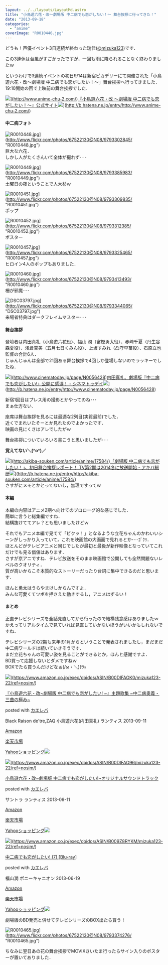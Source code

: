 ```yaml
---
layout: ../../layouts/LayoutMd.astro
title: "小鳥遊六花・改～劇場版 中二病でも恋がしたい！～ 舞台挨拶に行ってきた！"
date: "2013-09-18"
categories: 
  - "anime"
coverImage: "R0010446.jpg"
---
```


どうも！声優イベント3日連続が終わった瑞佳([@mizuka123](https://twitter.com/mizuka123))です．

この3連休は台風がすごかったですが，一回も雨に降られることなく終わりましたｗ

というわけで3連続イベントの初日9/14は新宿ピカデリーにて開催された「小鳥遊六花・改～劇場版 中二病でも恋がしたい！～」舞台挨拶へ行ってきました．  
19:10開始の回で上映前の舞台挨拶でした．

![](http://capture.heartrails.com/150x130/shadow?http://www.anime-chu-2.com/)](http://www.anime-chu-2.com/)[『小鳥遊六花・改 ～劇場版 中二病でも恋がしたい！～』公式サイト](http://www.anime-chu-2.com/)![](http://b.hatena.ne.jp/entry/image/http://www.anime-chu-2.com/)](http://b.hatena.ne.jp/entry/http://www.anime-chu-2.com/)  
  

#### 中二病フォト

![R0010448.jpg](/archive/images/9793302845_e27b64385e_b.jpg)](http://www.flickr.com/photos/67522130@N08/9793302845/ "R0010448.jpg")  
巨大な六花．  
しかし人がたくさんいて全体が撮れず･･･

![R0010449.jpg](/archive/images/9793385983_5fbaa5d007_b.jpg)](http://www.flickr.com/photos/67522130@N08/9793385983/ "R0010449.jpg")  
土曜日の夜ということで人大杉ｗ

![R0010451.jpg](/archive/images/9793309835_91b0620c6e_b.jpg)](http://www.flickr.com/photos/67522130@N08/9793309835/ "R0010451.jpg")  
ポップ

![R0010452.jpg](/archive/images/9793312385_9065ac2faf_b.jpg)](http://www.flickr.com/photos/67522130@N08/9793312385/ "R0010452.jpg")  
ポスター

![R0010457.jpg](/archive/images/9793325465_a67f432e96_b.jpg)](http://www.flickr.com/photos/67522130@N08/9793325465/ "R0010457.jpg")  
ヒロイン4人のポップもありました．

![R0010460.jpg](/archive/images/9793413493_c68f7f7120_b.jpg)](http://www.flickr.com/photos/67522130@N08/9793413493/ "R0010460.jpg")  
柵が邪魔･･･

![DSC03797.jpg](/archive/images/9793344065_a21b9cbc0d_b.jpg)](http://www.flickr.com/photos/67522130@N08/9793344065/ "DSC03797.jpg")  
来場者特典はダークフレイムマスター･･･

#### 舞台挨拶

登壇者は内田真礼（小鳥遊六花役）、福山 潤（富樫勇太役）、赤﨑千夏（丹生谷森夏役）、浅倉杏美（五月七日くみん役）、上坂すみれ（凸守早苗役）、石原立也監督の合計6人．  
じゅんじゅんは全部で21回ある舞台挨拶で4回しか登場しないのでラッキーでしたね．

![](http://capture.heartrails.com/150x130/shadow?http://www.cinematoday.jp/page/N0056428)](http://www.cinematoday.jp/page/N0056428)[内田真礼、劇場版『中二病でも恋がしたい!』公開に感涙！ - シネマトゥデイ](http://www.cinematoday.jp/page/N0056428)![](http://b.hatena.ne.jp/entry/image/http://www.cinematoday.jp/page/N0056428)](http://b.hatena.ne.jp/entry/http://www.cinematoday.jp/page/N0056428)  
  

新宿1回目はプレス用の撮影とかやってのね･･･  
まぁ仕方ない．

座席は舞台挨拶を見るには最適な2列目(実質最前)でした．  
近くでまれいたそーとか見れたのでよかったです．  
映画の見にくさはアレでしたがｗ

舞台挨拶についていろいろ書こうと思いましたが･･･

**覚えてない＼(^o^)／**

![](http://capture.heartrails.com/150x130/shadow?http://akiba-souken.com/article/anime/17584/)](http://akiba-souken.com/article/anime/17584/)[「劇場版 中二病でも恋がしたい！」、初日舞台挨拶レポート！ TV第2期は2014冬に放送開始 - アキバ総研](http://akiba-souken.com/article/anime/17584/)![](http://b.hatena.ne.jp/entry/image/http://akiba-souken.com/article/anime/17584/)](http://b.hatena.ne.jp/entry/http://akiba-souken.com/article/anime/17584/)  
さすがにメモとかとってないし，無理ですってｗ

#### 本編

本編の内容はアニメ2期へ向けてのプロローグ的な感じでした．  
簡単に言うと総集編ですね．  
結構抜けててアレ？とも思いましたけどｗ

それでもアニメ本編で見てて「ビクッ！」となるような立花ちゃんのかわいいシーンがしっかり入っていて，これを映画館の大画面で見れるとか･･･ｺﾞｸﾘ．  
ほとんどがテレビアニメと同じでしたが最初と最後が新作映像となっていてこれだけでも見る価値はあります．  
さすが京アニですね．テレビ放送をそのまま映画館で公開しても全然問題ないレベルのクオリティ．  
質が高いからこそ本質的なストーリーだったり台詞に集中できるのだと思います．

ほんと勇太はうらやまけしからんですよ．  
みんな可愛くてツボを押さえた動きするし，アニメはずるい！

#### まとめ

正直テレビシリーズを全話見直してから行ったので結構残念感はありましたｗ  
かえってリアルタイムで見ていれば見直していかないほうがいいかもしれないですね．

テレビシリーズの2期も来年の1月からということで発表されましたし，まだまだ中二病ワールドは続いていきそうです．  
まだ立花ちゃんの可愛い姿を見ることができるとか，ほんと感謝ですよ．  
BD買って応援しないとダメですねｗ  
BOXでたら買うんだけどなぁ(/ω・＼)ﾁﾗｯ

![](/archive/images/51-0sLsXDyL._SL160_.jpg)](https://www.amazon.co.jp/exec/obidos/ASIN/B00DIFAOK0/mizuka123-22/ref=nosim/)

[『小鳥遊六花・改~劇場版 中二病でも恋がしたい! ~』主題歌集 ~中二病奥義・三曲の極み~](https://www.amazon.co.jp/exec/obidos/ASIN/B00DIFAOK0/mizuka123-22/ref=nosim/)

posted with [カエレバ](http://kaereba.com)

Black Raison de'tre,ZAQ 小鳥遊六花(内田真礼) ランティス 2013-09-11

[Amazon](http://www.amazon.co.jp/gp/search?keywords=%89%FC%81P%8C%80%8F%EA%94%C5%20%8F%AC%92%B9%97V%98Z%89%D4&__mk_ja_JP=%83J%83%5E%83J%83i&tag=mizuka123-22 "アマゾン")

[楽天市場](http://hb.afl.rakuten.co.jp/hgc/032b53ee.4b34c5ee.0f4a541e.f440145e/?pc=http%3A%2F%2Fsearch.rakuten.co.jp%2Fsearch%2Fmall%2F%25E6%2594%25B9%25E2%2580%25BE%25E5%258A%2587%25E5%25A0%25B4%25E7%2589%2588%2520%25E5%25B0%258F%25E9%25B3%25A5%25E9%2581%258A%25E5%2585%25AD%25E8%258A%25B1%2F-%2Ff.1-p.1-s.1-sf.0-st.A-v.2%3Fx%3D0%26scid%3Daf_ich_link_urltxt%26m%3Dhttp%3A%2F%2Fm.rakuten.co.jp%2F "楽天市場")

[Yahooショッピング![](//ad.jp.ap.valuecommerce.com/servlet/gifbanner?sid=3066752&pid=881990642)](//ck.jp.ap.valuecommerce.com/servlet/referral?sid=3066752&pid=881990642&vc_url=http%3A%2F%2Fshopping.search.yahoo.co.jp%2Fsearch%3FuIv%3Don%26ei%3DUTF-8%26tab_ex%3Dcommerce%26slider%3D0%26va%3D%25E6%2594%25B9%25E2%2580%25BE%25E5%258A%2587%25E5%25A0%25B4%25E7%2589%2588%2520%25E5%25B0%258F%25E9%25B3%25A5%25E9%2581%258A%25E5%2585%25AD%25E8%258A%25B1 "Yahooショッピング")

![](/archive/images/51UF-QwCARL._SL160_.jpg)](https://www.amazon.co.jp/exec/obidos/ASIN/B00DIFAO96/mizuka123-22/ref=nosim/)

[小鳥遊六花・改~劇場版 中二病でも恋がしたい!~オリジナルサウンドトラック](https://www.amazon.co.jp/exec/obidos/ASIN/B00DIFAO96/mizuka123-22/ref=nosim/)

posted with [カエレバ](http://kaereba.com)

サントラ ランティス 2013-09-11

[Amazon](http://www.amazon.co.jp/gp/search?keywords=%89%FC%81P%8C%80%8F%EA%94%C5%20%8F%AC%92%B9%97V%98Z%89%D4&__mk_ja_JP=%83J%83%5E%83J%83i&tag=mizuka123-22 "アマゾン")

[楽天市場](http://hb.afl.rakuten.co.jp/hgc/032b53ee.4b34c5ee.0f4a541e.f440145e/?pc=http%3A%2F%2Fsearch.rakuten.co.jp%2Fsearch%2Fmall%2F%25E6%2594%25B9%25E2%2580%25BE%25E5%258A%2587%25E5%25A0%25B4%25E7%2589%2588%2520%25E5%25B0%258F%25E9%25B3%25A5%25E9%2581%258A%25E5%2585%25AD%25E8%258A%25B1%2F-%2Ff.1-p.1-s.1-sf.0-st.A-v.2%3Fx%3D0%26scid%3Daf_ich_link_urltxt%26m%3Dhttp%3A%2F%2Fm.rakuten.co.jp%2F "楽天市場")

[Yahooショッピング![](//ad.jp.ap.valuecommerce.com/servlet/gifbanner?sid=3066752&pid=881990642)](//ck.jp.ap.valuecommerce.com/servlet/referral?sid=3066752&pid=881990642&vc_url=http%3A%2F%2Fshopping.search.yahoo.co.jp%2Fsearch%3FuIv%3Don%26ei%3DUTF-8%26tab_ex%3Dcommerce%26slider%3D0%26va%3D%25E6%2594%25B9%25E2%2580%25BE%25E5%258A%2587%25E5%25A0%25B4%25E7%2589%2588%2520%25E5%25B0%258F%25E9%25B3%25A5%25E9%2581%258A%25E5%2585%25AD%25E8%258A%25B1 "Yahooショッピング")

![](/archive/images/51AKlhmxUfL._SL160_.jpg)](https://www.amazon.co.jp/exec/obidos/ASIN/B009Z8RYKM/mizuka123-22/ref=nosim/)

[中二病でも恋がしたい! (7) \[Blu-ray\]](https://www.amazon.co.jp/exec/obidos/ASIN/B009Z8RYKM/mizuka123-22/ref=nosim/)

posted with [カエレバ](http://kaereba.com)

福山潤 ポニーキャニオン 2013-06-19

[Amazon](http://www.amazon.co.jp/gp/search?keywords=%92%86%93%F1%95a%20Blu-ray&__mk_ja_JP=%83J%83%5E%83J%83i&tag=mizuka123-22 "アマゾン")

[楽天市場](http://hb.afl.rakuten.co.jp/hgc/032b53ee.4b34c5ee.0f4a541e.f440145e/?pc=http%3A%2F%2Fsearch.rakuten.co.jp%2Fsearch%2Fmall%2F%25E4%25B8%25AD%25E4%25BA%258C%25E7%2597%2585%2520Blu-ray%2F-%2Ff.1-p.1-s.1-sf.0-st.A-v.2%3Fx%3D0%26scid%3Daf_ich_link_urltxt%26m%3Dhttp%3A%2F%2Fm.rakuten.co.jp%2F "楽天市場")

[Yahooショッピング![](//ad.jp.ap.valuecommerce.com/servlet/gifbanner?sid=3066752&pid=881990642)](//ck.jp.ap.valuecommerce.com/servlet/referral?sid=3066752&pid=881990642&vc_url=http%3A%2F%2Fshopping.search.yahoo.co.jp%2Fsearch%3FuIv%3Don%26ei%3DUTF-8%26tab_ex%3Dcommerce%26slider%3D0%26va%3D%25E4%25B8%25AD%25E4%25BA%258C%25E7%2597%2585%2520Blu-ray "Yahooショッピング")

劇場版のBD発売と併せてテレビシリーズのBOX出たら買う！

![R0010465.jpg](/archive/images/9793374276_583da4c424_b.jpg)](http://www.flickr.com/photos/67522130@N08/9793374276/ "R0010465.jpg")

ちなみに翌日あの花の舞台挨拶でMOVIXさいたま行ったらサイン入りのポスターが置いてありました．
